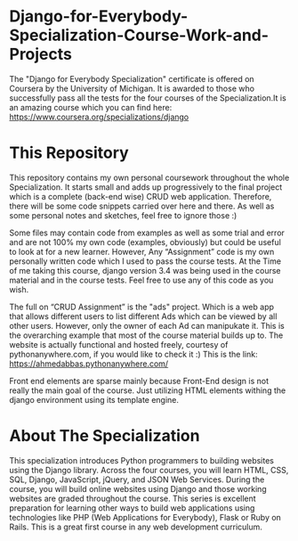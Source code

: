 # Django-for-Everybody-Specialization-Course-Work-and-Projects
The "Django for Everybody Specialization" certificate is offered on Coursera by the University of Michigan. It is awarded to those who successfully pass all the tests for the four courses of the Specialization.It is an amazing course which you can find here: https://www.coursera.org/specializations/django

# This Repository
This repository contains my own personal coursework throughout the whole Specialization. It starts small and adds up progressively to the final project which is a complete (back-end wise) CRUD web application. Therefore, there will be some code snippets carried over here and there. As well as some personal notes and sketches, feel free to ignore those :)

Some files may contain code from examples as well as some trial and error and are not 100% my own code (examples, obviously) but could be useful to look at for a new learner. However, Any “Assignment” code is my own personally written code which I used to pass the course tests. At the Time of me taking this course, django version 3.4 was being used in the course material and in the course tests. Feel free to use any of this code as you wish.

The full on “CRUD Assignment” is the "ads" project. Which is a web app that allows different users to list different Ads which can be viewed by all other users. However, only the owner of each Ad can manipukate it. This is the overarching example that most of the course material builds up to. The website is actually functional and hosted freely, courtesy of pythonanywhere.com, if you would like to check it :)
This is the link: https://ahmedabbas.pythonanywhere.com/

Front end elements are sparse mainly because Front-End design is not really the main goal of the course. Just utilizing HTML elements withing the django environment using its template engine.  

# About The Specialization
This specialization introduces Python programmers to building websites using the Django library. Across the four courses, you will learn HTML, CSS, SQL, Django, JavaScript, jQuery, and JSON Web Services.  During the course, you will build online websites using Django and those working websites are graded throughout the course. This series is  excellent preparation for learning other ways to build web applications using technologies like PHP (Web Applications for Everybody), Flask or Ruby on Rails.  This is a great first course in any web development curriculum.

#
